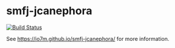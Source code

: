 smfj-jcanephora
===

[![Build Status](https://travis-ci.org/io7m/smfj-jcanephora.svg?branch=master)](https://travis-ci.org/io7m/smfj-jcanephora)

See https://io7m.github.io/smfj-jcanephora/ for more information.

